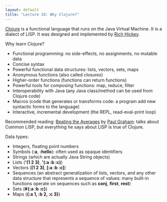 ```yaml
---
layout: default
title: "Lecture 10: Why Clojure?"
---
```


[Clojure](http://clojure.org/) is a functional language that runs on the Java Virtual Machine.  It is a dialect of LISP.  It was designed and implemented by [Rich Hickey](https://twitter.com/richhickey).

Why learn Clojure?

* Functional programming: no side-effects, no assignments, no mutable data
* Concise syntax
* Powerful functional data structures: lists, vectors, sets, maps
* Anonymous functions (also called *closures*)
* Higher-order functions (functions can return functions)
* Powerful tools for *composing* functions: map, reduce, filter
* Interoperability with Java (any Java class/method can be used from Clojure code)
* Macros (code that generates or transforms code: a program add new syntactic forms to the language)
* Interactive, incremental development (the REPL, read-eval-print loop)

Recommended reading: [Beating the Averages](http://www.paulgraham.com/avg.html) by [Paul Graham](http://www.paulgraham.com/): talks about Common LISP, but everything he says about LISP is true of Clojure.

Data types:

* Integers, floating point numbers
* Symbols (**:a**, **:hello**): often used as opaque identifiers
* Strings (which are actually Java String objects)
* Lists (**'(1 2 3)**, **'(:a :b :c)**)
* Vectors (**[1 2 3]**, **[:a :b :c]**)
* Sequences (an abstract generalization of lists, vectors, and any other data structure that represents a sequence of values: many built-in functions operate on sequences such as **conj**, **first**, **rest**)
* Sets (**#{:a :b :c}**)
* Maps (**{:a 1, :b 2, :c 3}**)
